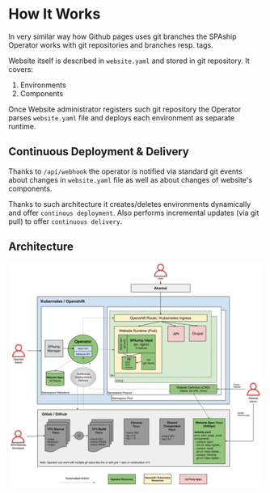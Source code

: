 # How It Works

In very similar way how Github pages uses git branches the SPAship Operator works with git repositories and branches resp. tags.

Website itself is described in `website.yaml` and stored in git repository.
It covers:

1. Environments
2. Components

Once Website administrator registers such git repository the Operator parses `website.yaml` file and deploys each environment as separate runtime.

## Continuous Deployment & Delivery

Thanks to `/api/webhook` the operator is notified via standard git events about changes in `website.yaml` file
as well as about changes of website's components.

Thanks to such architecture it creates/deletes environments dynamically and offer `continous deployment`.
Also performs incremental updates (via git pull) to offer `continuous delivery`. 

## Architecture

![SPAship Operator Architecture](assets/architecture.svg)

